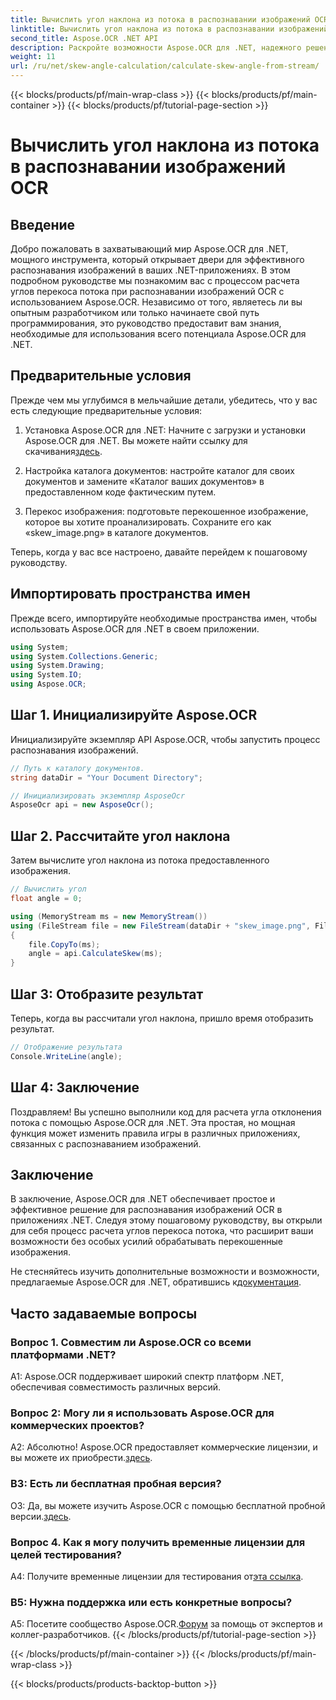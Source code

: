 ```yaml
---
title: Вычислить угол наклона из потока в распознавании изображений OCR
linktitle: Вычислить угол наклона из потока в распознавании изображений OCR
second_title: Aspose.OCR .NET API
description: Раскройте возможности Aspose.OCR для .NET, надежного решения для распознавания изображений. Узнайте, как легко вычислять углы перекоса.
weight: 11
url: /ru/net/skew-angle-calculation/calculate-skew-angle-from-stream/
---
```


{{< blocks/products/pf/main-wrap-class >}}
{{< blocks/products/pf/main-container >}}
{{< blocks/products/pf/tutorial-page-section >}}

# Вычислить угол наклона из потока в распознавании изображений OCR

## Введение

Добро пожаловать в захватывающий мир Aspose.OCR для .NET, мощного инструмента, который открывает двери для эффективного распознавания изображений в ваших .NET-приложениях. В этом подробном руководстве мы познакомим вас с процессом расчета углов перекоса потока при распознавании изображений OCR с использованием Aspose.OCR. Независимо от того, являетесь ли вы опытным разработчиком или только начинаете свой путь программирования, это руководство предоставит вам знания, необходимые для использования всего потенциала Aspose.OCR для .NET.

## Предварительные условия

Прежде чем мы углубимся в мельчайшие детали, убедитесь, что у вас есть следующие предварительные условия:

1.  Установка Aspose.OCR для .NET: Начните с загрузки и установки Aspose.OCR для .NET. Вы можете найти ссылку для скачивания[здесь](https://releases.aspose.com/ocr/net/).

2. Настройка каталога документов: настройте каталог для своих документов и замените «Каталог ваших документов» в предоставленном коде фактическим путем.

3. Перекос изображения: подготовьте перекошенное изображение, которое вы хотите проанализировать. Сохраните его как «skew_image.png» в каталоге документов.

Теперь, когда у вас все настроено, давайте перейдем к пошаговому руководству.

## Импортировать пространства имен

Прежде всего, импортируйте необходимые пространства имен, чтобы использовать Aspose.OCR для .NET в своем приложении.

```csharp
using System;
using System.Collections.Generic;
using System.Drawing;
using System.IO;
using Aspose.OCR;
```

## Шаг 1. Инициализируйте Aspose.OCR

Инициализируйте экземпляр API Aspose.OCR, чтобы запустить процесс распознавания изображений.

```csharp
// Путь к каталогу документов.
string dataDir = "Your Document Directory";

// Инициализировать экземпляр AsposeOcr
AsposeOcr api = new AsposeOcr();
```

## Шаг 2. Рассчитайте угол наклона

Затем вычислите угол наклона из потока предоставленного изображения.

```csharp
// Вычислить угол
float angle = 0;

using (MemoryStream ms = new MemoryStream())
using (FileStream file = new FileStream(dataDir + "skew_image.png", FileMode.Open, FileAccess.Read))
{
    file.CopyTo(ms);
    angle = api.CalculateSkew(ms);
}
```

## Шаг 3: Отобразите результат

Теперь, когда вы рассчитали угол наклона, пришло время отобразить результат.

```csharp
// Отображение результата
Console.WriteLine(angle);
```

## Шаг 4: Заключение

Поздравляем! Вы успешно выполнили код для расчета угла отклонения потока с помощью Aspose.OCR для .NET. Эта простая, но мощная функция может изменить правила игры в различных приложениях, связанных с распознаванием изображений.

## Заключение

В заключение, Aspose.OCR для .NET обеспечивает простое и эффективное решение для распознавания изображений OCR в приложениях .NET. Следуя этому пошаговому руководству, вы открыли для себя процесс расчета углов перекоса потока, что расширит ваши возможности без особых усилий обрабатывать перекошенные изображения.

 Не стесняйтесь изучить дополнительные возможности и возможности, предлагаемые Aspose.OCR для .NET, обратившись к[документация](https://reference.aspose.com/ocr/net/).

## Часто задаваемые вопросы

### Вопрос 1. Совместим ли Aspose.OCR со всеми платформами .NET?

A1: Aspose.OCR поддерживает широкий спектр платформ .NET, обеспечивая совместимость различных версий.

### Вопрос 2: Могу ли я использовать Aspose.OCR для коммерческих проектов?

 А2: Абсолютно! Aspose.OCR предоставляет коммерческие лицензии, и вы можете их приобрести.[здесь](https://purchase.aspose.com/buy).

### В3: Есть ли бесплатная пробная версия?

 О3: Да, вы можете изучить Aspose.OCR с помощью бесплатной пробной версии.[здесь](https://releases.aspose.com/).

### Вопрос 4. Как я могу получить временные лицензии для целей тестирования?

 A4: Получите временные лицензии для тестирования от[эта ссылка](https://purchase.aspose.com/temporary-license/).

### В5: Нужна поддержка или есть конкретные вопросы?

 A5: Посетите сообщество Aspose.OCR.[Форум](https://forum.aspose.com/c/ocr/16) за помощь от экспертов и коллег-разработчиков.
{{< /blocks/products/pf/tutorial-page-section >}}

{{< /blocks/products/pf/main-container >}}
{{< /blocks/products/pf/main-wrap-class >}}

{{< blocks/products/products-backtop-button >}}
